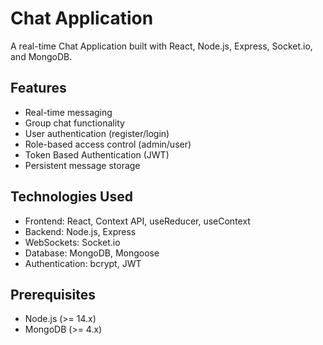 # Chat Application

A real-time Chat Application built with React, Node.js, Express, Socket.io, and MongoDB.

## Features

- Real-time messaging
- Group chat functionality
- User authentication (register/login)
- Role-based access control (admin/user)
- Token Based Authentication (JWT)
- Persistent message storage

## Technologies Used

- Frontend: React, Context API, useReducer, useContext
- Backend: Node.js, Express
- WebSockets: Socket.io
- Database: MongoDB, Mongoose
- Authentication: bcrypt, JWT

## Prerequisites

- Node.js (>= 14.x)
- MongoDB (>= 4.x)


